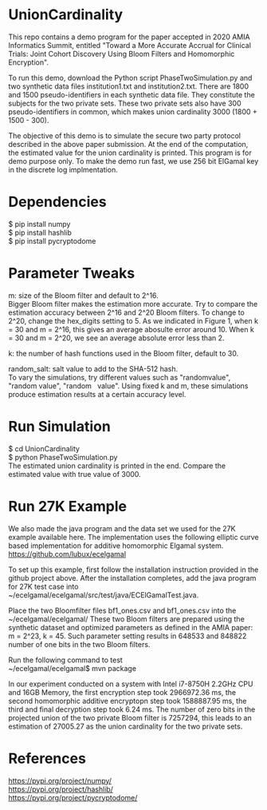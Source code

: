 # UnionCardinality
This repo contains a demo program for the paper accepted in 2020 AMIA Informatics Summit, entitled "Toward a More Accurate Accrual for Clinical Trials: Joint Cohort Discovery Using Bloom Filters and Homomorphic Encryption". 

To run this demo, download the Python script PhaseTwoSimulation.py and two synthetic data files institution1.txt and institution2.txt. There are 1800 and 1500 pseudo-identifiers in each synthetic data file. They constitute the subjects for the two private sets. These two private sets also have 300 pseudo-identifiers in common, which makes union cardinality 3000 (1800 + 1500 - 300).

The objective of this demo is to simulate the secure two party protocol described in the above paper submission. At the end of the computation, the estimated value for the union cardinality is printed. This program is for demo purpose only. To make the demo run fast, we use 256 bit ElGamal key in the discrete log implmentation.

# Dependencies  
$ pip install numpy  
$ pip install hashlib  
$ pip install pycryptodome  

# Parameter Tweaks
m: size of the Bloom filter and default to 2^16.  
Bigger Bloom filter makes the estimation more accurate. Try to compare the estimation accuracy between 2^16 and 2^20 Bloom filters. To change to 2^20, change the hex_digits setting to 5. As we indicated in Figure 1, when k = 30 and m = 2^16, this gives an average abosulte error around 10. When k = 30 and m = 2^20, we see an average absolute error less than 2.

k: the number of hash functions used in the Bloom filter, default to 30.  

random_salt: salt value to add to the SHA-512 hash.  
To vary the simulations, try different values such as "randomvalue", "random&nbsp;value", "random&nbsp;&nbsp;&nbsp;value". Using fixed k and m, these simulations produce estimation results at a certain accuracy level.

# Run Simulation  
$ cd UnionCardinality  
$ python PhaseTwoSimulation.py  
The estimated union cardinality is printed in the end. Compare the estimated value with true value of 3000.

# Run 27K Example  
We also made the java program and the data set we used for the 27K example available here. The implementation uses the following elliptic curve based implementation for additive homomorphic Elgamal system.  
https://github.com/lubux/ecelgamal

To set up this example, first follow the installation instruction provided in the github project above. After the installation completes, add the java program for 27K test case into  
~/ecelgamal/ecelgamal/src/test/java/ECElGamalTest.java.

Place the two Bloomfilter files bf1_ones.csv and bf1_ones.csv into the ~/ecelgamal/ecelgamal/ These two Bloom filters are prepared using the synthetic dataset and optimized parameters as defined in the AMIA paper: m = 2^23, k = 45. Such parameter setting results in 648533 and 848822 number of one bits in the two Bloom filters. 

Run the following command to test  
~/ecelgamal/ecelgamal$ mvn package

In our experiment conducted on a system with Intel i7-8750H 2.2GHz CPU and 16GB Memory, the first encryption step took 2966972.36 ms, the second homomorphic additive encryptopn step took 1588887.95 ms, the third and final decryption step took 6.24 ms. The number of zero bits in the projected union of the two private Bloom filter is 7257294, this leads to an estimation of 27005.27 as the union cardinality for the two private sets.

# References
https://pypi.org/project/numpy/  
https://pypi.org/project/hashlib/  
https://pypi.org/project/pycryptodome/  
